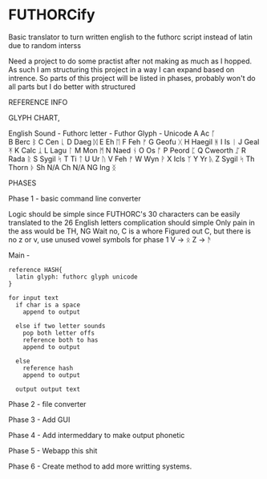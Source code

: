 # FUTHORCify
Basic translator to turn written english to the futhorc script instead of latin due to random interss

Need a project to do some practist after not making as much as I hopped. As such I am structuring this project in a way I can expand based on intrence.
So parts of this project will be listed in phases, probably won't do all parts but I do better with structured 

REFERENCE INFO

GLYPH CHART,

English Sound - Futhorc letter - Futhor Glyph - Unicode
A                Ac               ᚪ  
B                Berc             ᛒ
C                Cen              ᚳ
D                Daeg             ᛞ
E                Eh               ᛖ
F                Feh              ᚠ
G                Geofu            ᚷ
H                Haegil           ᚻ
I                Is               ᛁ
J                Geal             ᛡ 
K                Calc             ᛣ
L                Lagu             ᛚ
M                Mon              ᛗ
N                Naed             ᚾ
O                Os               ᚩ
P                Peord            ᛈ
Q                Cweorth          ᛢ
R                Rada             ᚱ
S                Sygil            ᛋ
T                Ti               ᛏ
U                Ur               ᚢ
V                Feh              ᚠ
W                Wyn              ᚹ
X                Icls             ᛉ
Y                Yr               ᚣ
Z                Sygil            ᛋ
Th               Thorn            ᚦ
Sh               N/A
Ch               N/A
NG               Ing              ᛝ

PHASES

Phase 1 - basic command line converter

  Logic should be simple since FUTHORC's 30 characters can be easily translated to the 26 English letters complication should simple
  Only pain in the ass would be TH, NG
  Wait no, C is a whore
  Figured out C, but there is no z or v, use unused vowel symbols for phase 1
  V ->  ᛟ
  Z ->  ᚫ

  Main -

    reference HASH{
      latin glyph: futhorc glyph unicode
    }

    for input text
      if char is a space
        append to output
        
      else if two letter sounds
        pop both letter offs
        reference both to has
        append to output
        
      else
        reference hash
        append to output

      output output text

Phase 2 - file converter

Phase 3 - Add GUI

Phase 4 - Add intermeddary to make output phonetic

Phase 5 - Webapp this shit

Phase 6 - Create method to add more writting systems.
